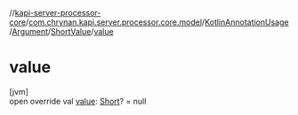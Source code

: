 //[kapi-server-processor-core](../../../../../index.md)/[com.chrynan.kapi.server.processor.core.model](../../../index.md)/[KotlinAnnotationUsage](../../index.md)/[Argument](../index.md)/[ShortValue](index.md)/[value](value.md)

# value

[jvm]\
open override val [value](value.md): [Short](https://kotlinlang.org/api/latest/jvm/stdlib/kotlin/-short/index.html)? = null
